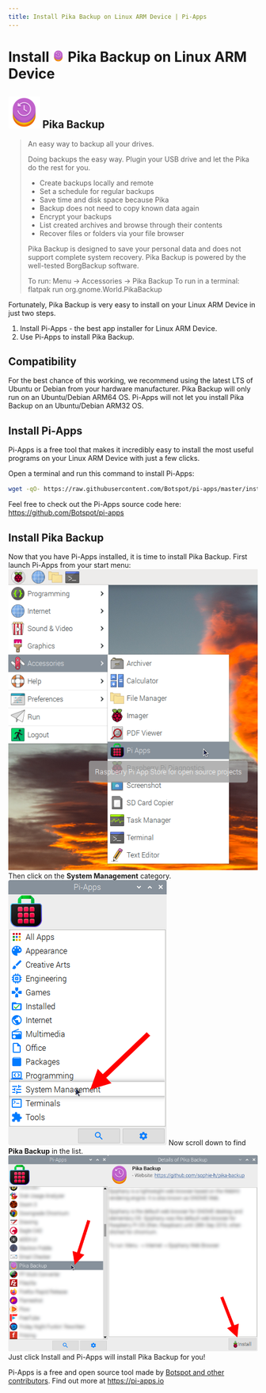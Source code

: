 ```yaml
---
title: Install Pika Backup on Linux ARM Device | Pi-Apps
---
```

<div class="simple-install-content content">

# Install <img src="/img/app-icons/Pika Backup/icon-64.png" height=24> Pika Backup on Linux ARM Device

## <img src="/img/app-icons/Pika Backup/icon-64.png"> Pika Backup
> An easy way to backup all your drives. 
> 
> Doing backups the easy way. Plugin your USB drive and let the Pika do the rest for you.
> 
>  - Create backups locally and remote
>  - Set a schedule for regular backups
>  - Save time and disk space because Pika
>  - Backup does not need to copy known data again
>  - Encrypt your backups
>  - List created archives and browse through their contents
>  - Recover files or folders via your file browser
> 
> Pika Backup is designed to save your personal data and does not support complete system recovery. Pika Backup is powered by the well-tested BorgBackup software.
> 
> To run: Menu -> Accessories -> Pika Backup
> To run in a terminal: flatpak run org.gnome.World.PikaBackup

Fortunately, Pika Backup is very easy to install on your Linux ARM Device in just two steps.
1. Install Pi-Apps - the best app installer for Linux ARM Device.
2. Use Pi-Apps to install Pika Backup.
</div>
<div class="simple-install-content content">

## Compatibility
For the best chance of this working, we recommend using the latest LTS of Ubuntu or Debian from your hardware manufacturer.
Pika Backup will only run on an Ubuntu/Debian ARM64 OS. Pi-Apps will not let you install Pika Backup on an Ubuntu/Debian ARM32 OS.
</div>
<div class="simple-install-content content">

## Install Pi-Apps

Pi-Apps is a free tool that makes it incredibly easy to install the most useful programs on your Linux ARM Device with just a few clicks.

Open a terminal and run this command to install Pi-Apps:
```bash
wget -qO- https://raw.githubusercontent.com/Botspot/pi-apps/master/install | bash
```
Feel free to check out the Pi-Apps source code here: https://github.com/Botspot/pi-apps
</div>
<div class="simple-install-content content">

## Install Pika Backup

Now that you have Pi-Apps installed, it is time to install Pika Backup.
First launch Pi-Apps from your start menu:
<img src="/img/start-menu.png">
Then click on the <b>System Management</b> category.
<img src="/img/category-selections/System Management.png">
Now scroll down to find <b>Pika Backup</b> in the list.
<img src="/img/app-icons/Pika Backup/app-selection.png">
Just click Install and Pi-Apps will install Pika Backup for you!
</div>
<div class="simple-install-content content">

Pi-Apps is a free and open source tool made by [Botspot and other contributors](/about/#contributors). Find out more at https://pi-apps.io
</div>
